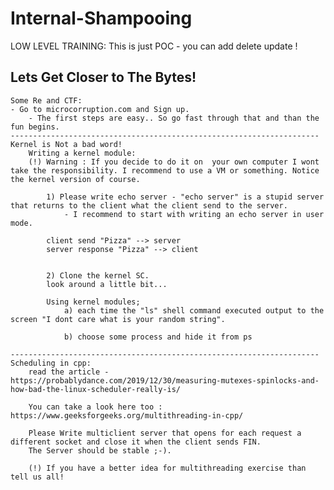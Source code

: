 # Internal-Shampooing

LOW LEVEL TRAINING: This is just POC - you can add delete update !

Lets Get Closer to The Bytes!
  ---------------------------------------------------------------------
	Some Re and CTF: 
	- Go to microcorruption.com and Sign up.
		- The first steps are easy.. So go fast through that and than the fun begins.
	---------------------------------------------------------------------
	Kernel is Not a bad word! 
		Writing a kernel module:
		(!) Warning : If you decide to do it on  your own computer I wont take the responsibility. I recommend to use a VM or something. Notice the kernel version of course.
			
			1) Please write echo server - "echo server" is a stupid server that returns to the client what the client send to the server. 
				- I recommend to start with writing an echo server in user mode.
			
			client send "Pizza" --> server
			server response "Pizza" --> client
			
			
			2) Clone the kernel SC.
			look around a little bit...
			
			Using kernel modules;
				a) each time the "ls" shell command executed output to the screen "I dont care what is your random string". 
				
				b) choose some process and hide it from ps
			
	---------------------------------------------------------------------
	Scheduling in cpp:
		read the article -	https://probablydance.com/2019/12/30/measuring-mutexes-spinlocks-and-how-bad-the-linux-scheduler-really-is/
		
		You can take a look here too : https://www.geeksforgeeks.org/multithreading-in-cpp/

		Please Write multiclient server that opens for each request a different socket and close it when the client sends FIN. 
		The Server should be stable ;-).
		
		(!) If you have a better idea for multithreading exercise than tell us all!
